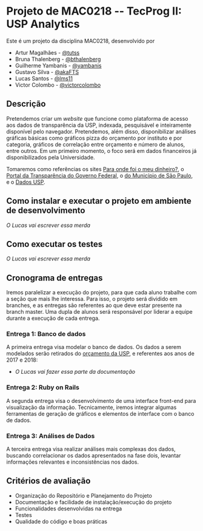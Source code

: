 # Projeto de MAC0218 -- TecProg II: USP Analytics

Este é um projeto da disciplina MAC0218, desenvolvido por
* Artur Magalhães - [@tutss](http://github.com/tutss)
* Bruna Thalenberg - [@bthalenberg](http://github.com/bthalenberg)
* Guilherme Yambanis - [@yambanis](http://github.com/yambanis)
* Gustavo Silva - [@akaFTS](http://github.com/akaFTS)
* Lucas Santos - [@lms11](http://github.com/lms11)
* Victor Colombo - [@victorcolombo](http://github.com/victorcolombo)

## Descrição

Pretendemos criar um _website_ que funcione como plataforma de acesso aos dados de transparência da USP, indexada, pesquisável e inteiramente disponível pelo navegador. Pretendemos, além disso, disponibilizar análises gráficas básicas como gráficos pizza do orçamento por instituto e por categoria, gráficos de correlação entre orçamento e número de alunos, entre outros. Em um primeiro momento, o foco será em dados financeiros já disponibilizados pela Universidade.

Tomaremos como referências os sites [Para onde foi o meu dinheiro?](http://paraondefoiomeudinheiro.org.br/datasets/overview), o [Portal da Transparência do Governo Federal](http://www.portaltransparencia.gov.br/), o [do Município de São Paulo](http://transparencia.prefeitura.sp.gov.br/), e o [Dados USP](https://uspdigital.usp.br/anuario).

## Como instalar e executar o projeto em ambiente de desenvolvimento

_O Lucas vai escrever essa merda_

## Como executar os testes

_O Lucas vai escrever essa merda_

## Cronograma de entregas

Iremos paralelizar a execução do projeto, para que cada aluno trabalhe com a seção que mais lhe interessa. Para isso, o projeto será dividido em branches, e as entregas são referentes ao que deve estar presente na branch master. Uma dupla de alunos será responsável por liderar a equipe durante a execução de cada entrega.

### Entrega 1: Banco de dados

A primeira entrega visa modelar o banco de dados. Os dados a serem modelados serão retirados do [orçamento da USP](http://www.usp.br/vrea/?q=node/35), e referentes aos anos de 2017 e 2018:

* _O Lucas vai fazer essa parte da documentação_


### Entrega 2: Ruby on Rails

A segunda entrega visa o desenvolvimento de uma interface front-end para visualização da informação. Tecnicamente, iremos integrar algumas ferramentas de geração de gráficos e elementos de interface com o banco de dados.


### Entrega 3: Análises de Dados

A terceira entrega visa realizar análises mais complexas dos dados, buscando correlacionar os dados apresentados na fase dois, levantar informações relevantes e inconsistências nos dados. 


## Critérios de avaliação
* Organização do Repositório e Planejamento do Projeto
* Documentação e facilidade de instalação/execução do projeto
* Funcionalidades desenvolvidas na entrega
* Testes
* Qualidade do código e boas práticas

